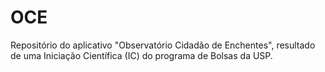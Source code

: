 # OCE
Repositório do aplicativo "Observatório Cidadão de Enchentes", resultado de uma Iniciação Científica (IC) do programa de Bolsas da USP.
